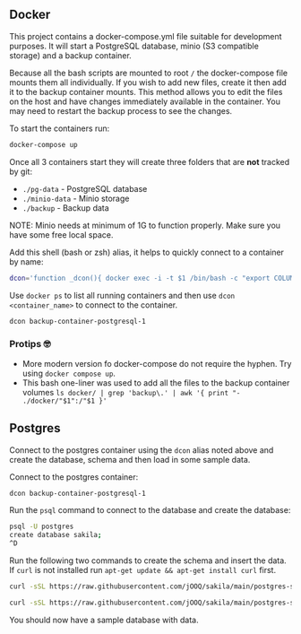 ## Docker

This project contains a docker-compose.yml file suitable for development purposes. It will start a PostgreSQL database, minio (S3 compatible storage) and a backup container.

Because all the bash scripts are mounted to root `/` the docker-compose file mounts them all individually. If you wish to add new files, create it then add it to the backup container mounts. This method allows you to edit the files on the host and have changes immediately available in the container. You may need to restart the backup process to see the changes.

To start the containers run:

```bash
docker-compose up
```

Once all 3 containers start they will create three folders that are **not** tracked by git:

- `./pg-data` - PostgreSQL database
- `./minio-data` - Minio storage
- `./backup` - Backup data

NOTE: Minio needs at minimum of 1G to function properly. Make sure you have some free local space.

Add this shell (bash or zsh) alias, it helps to quickly connect to a container by name:

```bash
dcon='function _dcon(){ docker exec -i -t $1 /bin/bash -c "export COLUMNS=`tput cols`; export LINES=`tput lines`; exec bash"; };_dcon'
```

Use `docker ps` to list all running containers and then use `dcon <container_name>` to connect to the container.

```bash
dcon backup-container-postgresql-1
```

### Protips 🤓

- More modern version fo docker-compose do not require the hyphen. Try using `docker compose up`.
- This bash one-liner was used to add all the files to the backup container volumes `ls docker/ | grep 'backup\.' | awk '{ print "- ./docker/"$1":/"$1 }'`

## Postgres

Connect to the postgres container using the `dcon` alias noted above and create the database, schema and then load in some sample data.

Connect to the postgres container:

```bash
dcon backup-container-postgresql-1
```

Run the `psql` command to connect to the database and create the database:

```bash
psql -U postgres
create database sakila;
^D
```

Run the following two commands to create the schema and insert the data. If `curl` is not installed run `apt-get update && apt-get install curl` first.

```bash
curl -sSL https://raw.githubusercontent.com/jOOQ/sakila/main/postgres-sakila-db/postgres-sakila-schema.sql | psql -U postgres -d sakila;
```

```bash
curl -sSL https://raw.githubusercontent.com/jOOQ/sakila/main/postgres-sakila-db/postgres-sakila-insert-data.sql | psql -U postgres -d sakila;
```

You should now have a sample database with data.
